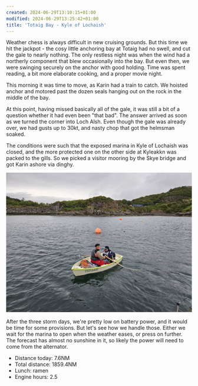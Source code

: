 ```yaml
---
created: 2024-06-29T13:10:15+01:00
modified: 2024-06-29T13:25:42+01:00
title: 'Totaig Bay - Kyle of Lochaish'
---
```


Weather chess is always difficult in new cruising grounds. But this time we hit the jackpot - the cosy little anchoring bay at Totaig had no swell, and cut the gale to nearly nothing. The only restless night was when the wind had a northerly component that blew occasionally into the bay. But even then, we were swinging securely on the anchor with good holding.
Time was spent reading, a bit more elaborate cooking, and a proper movie night.

This morning it was time to move, as Karin had a train to catch. We hoisted anchor and motored past the dozen seals hanging out on the rock in the middle of the bay.

At this point, having missed basically all of the gale, it was still a bit of a question whether it had even been "that bad". The answer arrived as soon as we turned the corner into Loch Alsh. Even though the gale was already over, we had gusts up to 30kt, and nasty chop that got the helmsman soaked.

The conditions were such that the exposed marina in Kyle of Lochaish was closed, and the more protected one on the other side at Kyleakkn was packed to the gills. So we picked a visitor mooring by the Skye bridge and got Karin ashore via dinghy.

![Image](../2024/8a07dd15957fcce5e9c8c88422fb2af0.jpg) 

After the three storm days, we're pretty low on battery power, and it would be time for some provisions. But let's see how we handle those. Either we wait for the marina to open when the weather eases, or press on further. The forecast has almost no sunshine in it, so likely the power will need to come from the alternator.

* Distance today: 7.6NM
* Total distance: 1859.4NM
* Lunch: ramen
* Engine hours: 2.5
